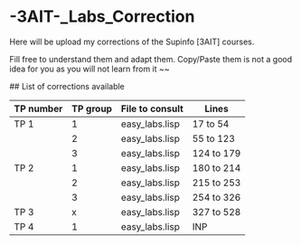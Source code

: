 # -3AIT-_Labs_Correction
Here will be upload my corrections of the Supinfo [3AIT] courses.

Fill free to understand them and adapt them. Copy/Paste them is not a good idea for you as you will not learn from it ~~

## List of corrections available

| TP number | TP group | File to consult | Lines      |
| --------- | -------- | --------------- | ---------- |
| TP 1      | 1        | easy_labs.lisp  | 17 to 54   |
|           | 2        | easy_labs.lisp  | 55 to 123  |
|           | 3        | easy_labs.lisp  | 124 to 179 |
| TP 2      | 1        | easy_labs.lisp  | 180 to 214 |
|           | 2        | easy_labs.lisp  | 215 to 253 |
|           | 3        | easy_labs.lisp  | 254 to 326 |
| TP 3      | x        | easy_labs.lisp  | 327 to 528 |
| TP 4      | 1        | easy_labs.lisp  | INP        |